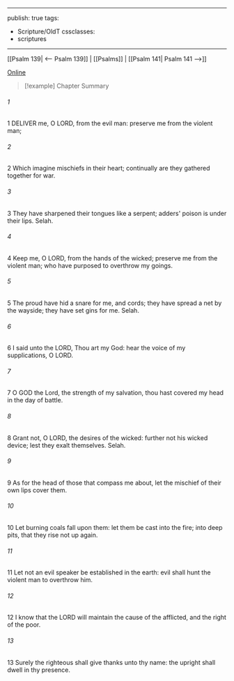 

---
publish: true
tags:
  - Scripture/OldT
cssclasses:
  - scriptures
---
[[Psalm 139| <-- Psalm 139]] | [[Psalms]] | [[Psalm 141| Psalm 141 -->]]

[Online](https://churchofjesuschrist.org/study/scriptures/ot/ps/140?lang=eng)

>[!example] Chapter Summary
>
###### 1
1 DELIVER me, O LORD, from the evil man: preserve me from the violent man;
###### 2
2 Which imagine mischiefs in their heart; continually are they gathered together for war.
###### 3
3 They have sharpened their tongues like a serpent; adders' poison is under their lips.  Selah.
###### 4
4 Keep me, O LORD, from the hands of the wicked; preserve me from the violent man; who have purposed to overthrow my goings.
###### 5
5 The proud have hid a snare for me, and cords; they have spread a net by the wayside; they have set gins for me.  Selah.
###### 6
6 I said unto the LORD, Thou art my God: hear the voice of my supplications, O LORD.
###### 7
7 O GOD the Lord, the strength of my salvation, thou hast covered my head in the day of battle.
###### 8
8 Grant not, O LORD, the desires of the wicked: further not his wicked device; lest they exalt themselves.  Selah.
###### 9
9 As for the head of those that compass me about, let the mischief of their own lips cover them.
###### 10
10 Let burning coals fall upon them: let them be cast into the fire; into deep pits, that they rise not up again.
###### 11
11 Let not an evil speaker be established in the earth: evil shall hunt the violent man to overthrow him.
###### 12
12 I know that the LORD will maintain the cause of the afflicted, and the right of the poor.
###### 13
13 Surely the righteous shall give thanks unto thy name: the upright shall dwell in thy presence.



